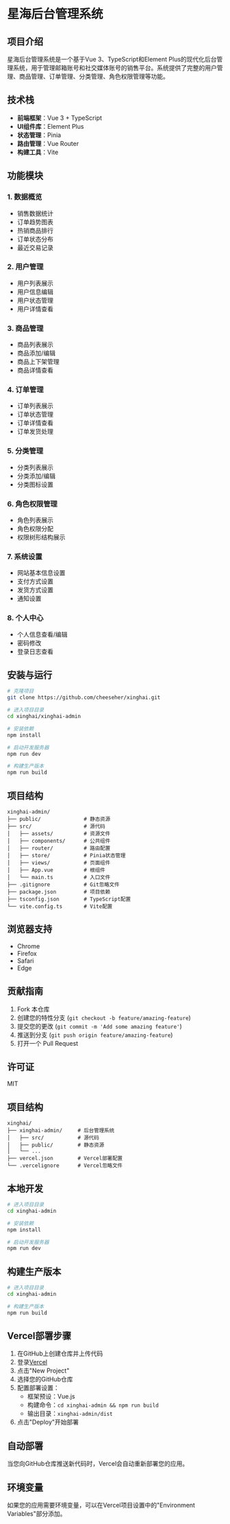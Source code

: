 # 星海后台管理系统

## 项目介绍

星海后台管理系统是一个基于Vue 3、TypeScript和Element Plus的现代化后台管理系统，用于管理邮箱账号和社交媒体账号的销售平台。系统提供了完整的用户管理、商品管理、订单管理、分类管理、角色权限管理等功能。

## 技术栈

- **前端框架**：Vue 3 + TypeScript
- **UI组件库**：Element Plus
- **状态管理**：Pinia
- **路由管理**：Vue Router
- **构建工具**：Vite

## 功能模块

### 1. 数据概览
- 销售数据统计
- 订单趋势图表
- 热销商品排行
- 订单状态分布
- 最近交易记录

### 2. 用户管理
- 用户列表展示
- 用户信息编辑
- 用户状态管理
- 用户详情查看

### 3. 商品管理
- 商品列表展示
- 商品添加/编辑
- 商品上下架管理
- 商品详情查看

### 4. 订单管理
- 订单列表展示
- 订单状态管理
- 订单详情查看
- 订单发货处理

### 5. 分类管理
- 分类列表展示
- 分类添加/编辑
- 分类图标设置

### 6. 角色权限管理
- 角色列表展示
- 角色权限分配
- 权限树形结构展示

### 7. 系统设置
- 网站基本信息设置
- 支付方式设置
- 发货方式设置
- 通知设置

### 8. 个人中心
- 个人信息查看/编辑
- 密码修改
- 登录日志查看

## 安装与运行

```bash
# 克隆项目
git clone https://github.com/cheeseher/xinghai.git

# 进入项目目录
cd xinghai/xinghai-admin

# 安装依赖
npm install

# 启动开发服务器
npm run dev

# 构建生产版本
npm run build
```

## 项目结构

```
xinghai-admin/
├── public/              # 静态资源
├── src/                 # 源代码
│   ├── assets/          # 资源文件
│   ├── components/      # 公共组件
│   ├── router/          # 路由配置
│   ├── store/           # Pinia状态管理
│   ├── views/           # 页面组件
│   ├── App.vue          # 根组件
│   └── main.ts          # 入口文件
├── .gitignore           # Git忽略文件
├── package.json         # 项目依赖
├── tsconfig.json        # TypeScript配置
└── vite.config.ts       # Vite配置
```

## 浏览器支持

- Chrome
- Firefox
- Safari
- Edge

## 贡献指南

1. Fork 本仓库
2. 创建您的特性分支 (`git checkout -b feature/amazing-feature`)
3. 提交您的更改 (`git commit -m 'Add some amazing feature'`)
4. 推送到分支 (`git push origin feature/amazing-feature`)
5. 打开一个 Pull Request

## 许可证

MIT 

## 项目结构

```
xinghai/
├── xinghai-admin/     # 后台管理系统
│   ├── src/           # 源代码
│   ├── public/        # 静态资源
│   └── ...
├── vercel.json        # Vercel部署配置
└── .vercelignore      # Vercel忽略文件
```

## 本地开发

```bash
# 进入项目目录
cd xinghai-admin

# 安装依赖
npm install

# 启动开发服务器
npm run dev
```

## 构建生产版本

```bash
# 进入项目目录
cd xinghai-admin

# 构建生产版本
npm run build
```

## Vercel部署步骤

1. 在GitHub上创建仓库并上传代码
2. 登录[Vercel](https://vercel.com)
3. 点击"New Project"
4. 选择您的GitHub仓库
5. 配置部署设置：
   - 框架预设：Vue.js
   - 构建命令：`cd xinghai-admin && npm run build`
   - 输出目录：`xinghai-admin/dist`
6. 点击"Deploy"开始部署

## 自动部署

当您向GitHub仓库推送新代码时，Vercel会自动重新部署您的应用。

## 环境变量

如果您的应用需要环境变量，可以在Vercel项目设置中的"Environment Variables"部分添加。 